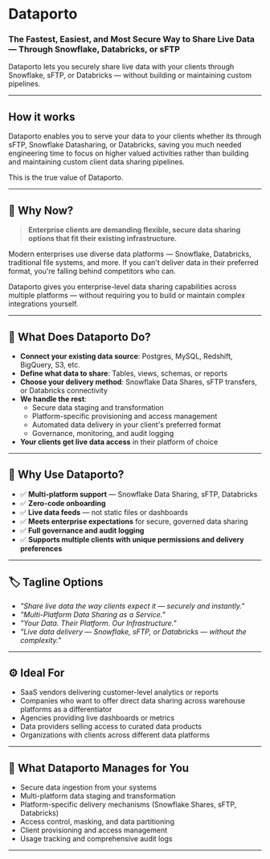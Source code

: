 # Dataporto

### The Fastest, Easiest, and Most Secure Way to Share Live Data — Through Snowflake, Databricks, or sFTP

Dataporto lets you securely share live data with your clients through Snowflake, sFTP, or Databricks — without building or maintaining custom pipelines.

---

## How it works

Dataporto enables you to serve your data to your clients whether its through sFTP, Snowflake Datasharing, or Databricks, saving you much needed engineering time to focus on higher valued activities rather than building and maintaining custom client data sharing pipelines.

This is the true value of Dataporto.

---

## 🧠 Why Now?

> **Enterprise clients are demanding flexible, secure data sharing options that fit their existing infrastructure.**

Modern enterprises use diverse data platforms — Snowflake, Databricks, traditional file systems, and more.
If you can't deliver data in their preferred format, you're falling behind competitors who can.

Dataporto gives you enterprise-level data sharing capabilities across multiple platforms — without requiring you to build or maintain complex integrations yourself.

---

## 🔑 What Does Dataporto Do?

- **Connect your existing data source**: Postgres, MySQL, Redshift, BigQuery, S3, etc.
- **Define what data to share**: Tables, views, schemas, or reports
- **Choose your delivery method**: Snowflake Data Shares, sFTP transfers, or Databricks connectivity
- **We handle the rest**:
  - Secure data staging and transformation
  - Platform-specific provisioning and access management
  - Automated data delivery in your client's preferred format
  - Governance, monitoring, and audit logging
- **Your clients get live data access** in their platform of choice

---

## 🎯 Why Use Dataporto?

- ✅ **Multi-platform support** — Snowflake Data Sharing, sFTP, Databricks
- ✅ **Zero-code onboarding**
- ✅ **Live data feeds** — not static files or dashboards
- ✅ **Meets enterprise expectations** for secure, governed data sharing
- ✅ **Full governance and audit logging**
- ✅ **Supports multiple clients with unique permissions and delivery preferences**

---

## 🏷️ Tagline Options

- *"Share live data the way clients expect it — securely and instantly."*
- *"Multi-Platform Data Sharing as a Service."*
- *"Your Data. Their Platform. Our Infrastructure."*
- *"Live data delivery — Snowflake, sFTP, or Databricks — without the complexity."*

---

## ⚙️ Ideal For

- SaaS vendors delivering customer-level analytics or reports
- Companies who want to offer direct data sharing across warehouse platforms as a differentiator
- Agencies providing live dashboards or metrics
- Data providers selling access to curated data products
- Organizations with clients across different data platforms

---

## 🧩 What Dataporto Manages for You

- Secure data ingestion from your systems
- Multi-platform data staging and transformation
- Platform-specific delivery mechanisms (Snowflake Shares, sFTP, Databricks)
- Access control, masking, and data partitioning
- Client provisioning and access management
- Usage tracking and comprehensive audit logs

---